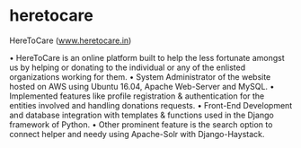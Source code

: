 # heretocare
HereToCare (www.heretocare.in)

• HereToCare is an online platform built to help the less fortunate amongst us by helping or donating to the individual or
any of the enlisted organizations working for them.
• System Administrator of the website hosted on AWS using Ubuntu 16.04, Apache Web-Server and MySQL.
• Implemented features like profile registration & authentication for the entities involved and handling donations requests.
• Front-End Development and database integration with templates & functions used in the Django framework of Python.
• Other prominent feature is the search option to connect helper and needy using Apache-Solr with Django-Haystack.
